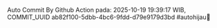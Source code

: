 Auto Commit By Github Action pada: 2025-10-19 19:39:17 WIB, COMMIT_UUID ab82f100-5dbb-4bc6-9fdd-d79e9179d3bd #autohijau🗿
